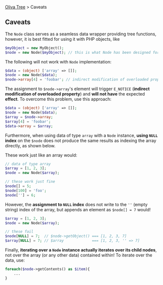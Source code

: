 [Oliva Tree](docs.md) > Caveats

## Caveats

The `Node` class serves as a seamless data wrapper providing tree functions, however, it is best fitted for using it with PHP objects, like
```php
$myObject = new MyObject();
$node = new Node($myObject); // this is what Node has been designed for
```


The following will not work with `Node` implementation:
```php
$data = (object) ['array' => []];
$node = new Node($data);
$node->array[4] = 'foobar'; // indirect modification of overloaded property
```
The assignment to `$node->array`'s element will trigger `E_NOTICE` (**indirect modification of overloaded property**) and **will not have** the expected **effect**. To overcome this problem, use this approach:
```php
$data = (object) ['array' => []];
$node = new Node($data);
$array = $node->array;
$array[4] = 'foobar';
$data->array = $array;
```

Furthermore, when using data of type `array` with a `Node` instance, **using `NULL` index** on the `$node` does not produce the same results as indexing the array directly, as shown below.

These work just like an array would:
```php
// data of type array
$array = [1, 2, 3];
$node = new Node($array);

// these work just fine
$node[] = 5;
$node[100] = 'foo';
$node[''] = 6;
```
However, the **assignment to `NULL` index** does not write to the `''` (empty string) index of the array, but appends an element as `$node[] = 7` would!
```php
$array = [1, 2, 3];
$node = new Node($array);

// these fail
$node[NULL] = 7;  // $node->getObject() === [1, 2, 3, 7]
$array[NULL] = 7; // $array             === [1, 2, 3, '' => 7]
```

Finally, **iterating over a `Node` instance actually iterates over its child nodes**, not over the array (or any other data) contained within!
To iterate over the data, use:
```php
foreach($node->getContents() as $item){
	...
}
